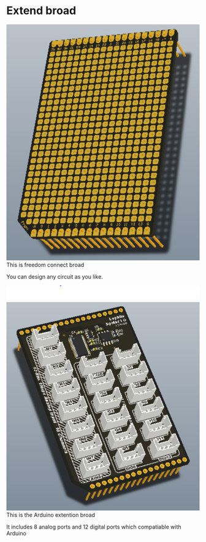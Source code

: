 # Extend broad
![](extend0.png)
This is freedom connect broad

You can design any circuit as you like.

![](extend1.png)
This is the Arduino extention broad

It includes 8 analog ports and 12 digital ports which compatiable with Arduino

